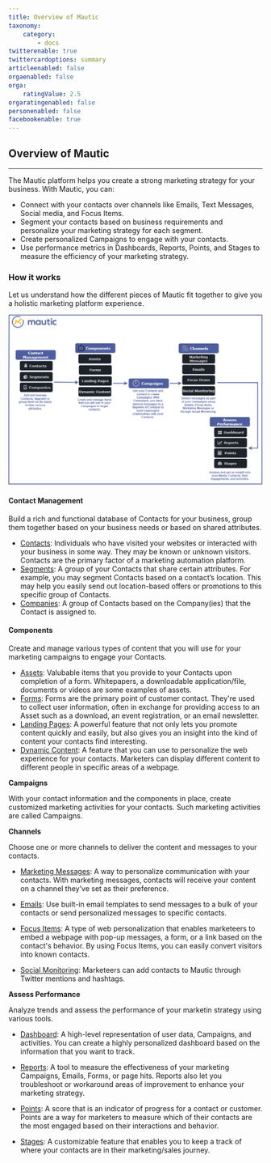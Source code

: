 ```yaml
---
title: Overview of Mautic
taxonomy:
    category:
        - docs
twitterenable: true
twittercardoptions: summary
articleenabled: false
orgaenabled: false
orga:
    ratingValue: 2.5
orgaratingenabled: false
personenabled: false
facebookenable: true
---
```


## Overview of Mautic
---

The Mautic platform helps you create a strong marketing strategy for your business. With Mautic, you can:
 - Connect with your contacts over channels like Emails, Text Messages, Social media, and Focus Items.
  - Segment your contacts based on business requirements and personalize your marketing strategy for each segment.
  - Create personalized Campaigns to engage with your contacts.
   - Use performance metrics in Dashboards, Reports, Points, and Stages to measure the efficiency of your marketing strategy.

### How it works  

Let us understand how the different pieces of Mautic fit together to give you a holistic marketing platform experience.

![Mautic Overview](mautic-overview.png)


#### Contact Management

Build a rich and functional database of Contacts for your business, group them together based on your business needs or based on shared attributes.

- [Contacts][contacts]: Individuals who have visited your websites or interacted with your business in some way. They may be known or unknown visitors. Contacts are the primary factor of a marketing automation platform.
- [Segments][segments]: A group of your Contacts that share certain attributes. For example, you may segment Contacts based on a contact’s location. This may help you easily send out location-based offers or promotions to this specific group of Contacts.
- [Companies][companies]: A group of Contacts based on the Company(ies) that the Contact is assigned to. 

 #### Components

Create and manage various types of content that you will use for your marketing campaigns to engage your Contacts.

- [Assets][assets]: Valubable items that you provide to your Contacts upon completion of a form. Whitepapers, a downloadable application/file, documents or videos are some examples of assets.
- [Forms][forms]: Forms are the primary point of customer contact. They're used to collect user information, often in exchange for providing access to an Asset such as a download, an event registration, or an email newsletter.
- [Landing Pages][landing-pages]: A powerful feature that not only lets you promote content quickly and easily, but also gives you an insight into the kind of content your contacts find interesting.
- [Dynamic Content][dynamic-content]: A feature that you can use to personalize the web experience for your contacts. Marketers can display different content to different people in specific areas of a webpage.

**Campaigns**

With your contact information and the components in place, create customized marketing activities for  your contacts. Such marketing activities are called Campaigns.

**Channels**

Choose one or more channels to deliver the content and messages to your contacts.

- [Marketing Messages][marketing-messages]: A way to personalize  communication with your contacts. With marketing messages, contacts will receive your content on a channel they’ve set as their preference.

- [Emails][emails]: Use built-in email templates to send messages to a bulk of your contacts or send personalized messages to specific contacts.

- [Focus Items][focus-items]: A type of web personalization that enables marketeers to embed a webpage with pop-up messages, a form, or a link based on the contact's behavior. By using Focus Items, you can easily convert visitors into known contacts.

- [Social Monitoring][social-monitoring]: Marketeers can add contacts to Mautic through Twitter mentions and hashtags.

**Assess Performance**

Analyze trends and assess the performance of your marketin strategy using various tools.

- [Dashboard][dashboard]: A high-level representation of user data, Campaigns, and activities. You can create a highly personalized dashboard based on the information that you want to track.

- [Reports][reports]: A tool to measure the effectiveness of your marketing Campaigns, Emails, Forms, or page hits. Reports also let you troubleshoot or workaround areas of improvement to enhance your marketing strategy.

- [Points][points]: A score that is an indicator of progress for a contact or customer. Points are a way for marketers to measure which of their contacts are the most engaged based on their interactions and behavior.

- [Stages][stages]: A customizable feature that enables you to keep a track of where your contacts are in their marketing/sales journey.

<!---links--->

[contacts]: </contacts>
[segments]: </contacts/manage-segments>
[companies]: </companies>
[assets]: </components/assets>
[forms]: </components/forms>
[landing-pages]: </components/landing-pages>
[dynamic-content]: </components/dynamic-web-content>
[campaigns]: </campaigns>
[marketing-messages]: </channels/marketing-messages>
[emails]: </channels/emails>
[focus-items]: </channels/focus-items>
[social-monitoring]: </channels/social-monitoring>
[dashboard]: </dashboard>
[reports]: </reports>
[points]: </points>
[stages]: </stages>
